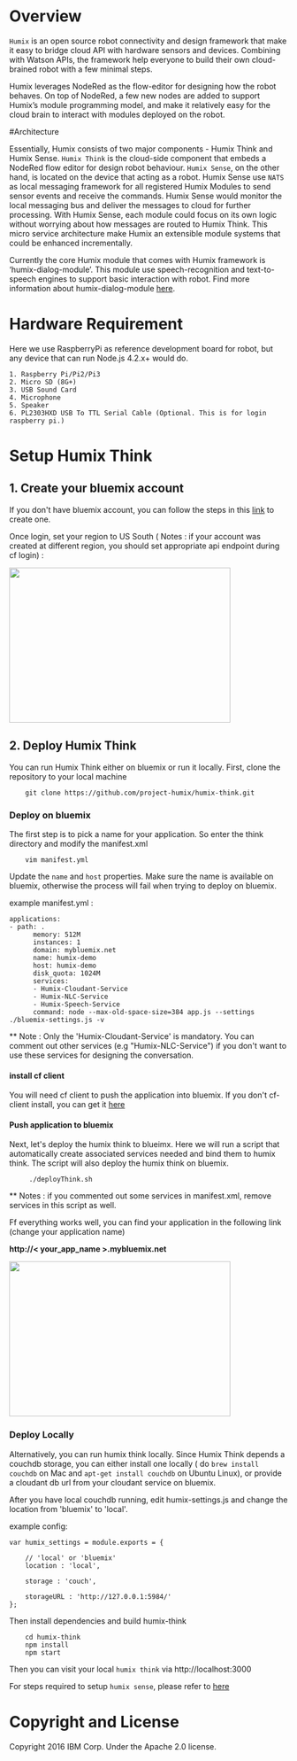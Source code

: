 # Overview

`Humix` is an open source robot connectivity and design framework that make it easy to
bridge cloud API with hardware sensors and devices. Combining with Watson APIs,
the framework help everyone to build their own cloud-brained robot with a few minimal steps.

Humix leverages NodeRed as the flow-editor for designing how the robot behaves. On top of NodeRed,
a few new nodes are added to support Humix’s module programming model, and make it relatively easy for 
the cloud brain to interact with modules deployed on the robot. 


#Architecture

Essentially, Humix consists of two major components - Humix Think and Humix Sense.
`Humix Think` is the cloud-side component that embeds a NodeRed flow editor for design robot behaviour.
`Humix Sense`, on the other hand, is located on the device that acting as a robot.
Humix Sense use `NATS` as local messaging framework for all registered Humix Modules
to send sensor events and receive the commands. Humix Sense would monitor the local messaging bus
and deliver the messages to cloud for further processing.
With Humix Sense, each module could focus on its own logic without worrying about how messages
are routed to Humix Think. This micro service architecture make Humix an extensible
module systems that could be enhanced incrementally.

Currently the core Humix module that comes with Humix framework is ‘humix-dialog-module’.
This module use speech-recognition and text-to-speech engines  to support basic interaction with robot. Find more information about humix-dialog-module [here](https://github.com/project-humix/humix-dialog-module).



# Hardware Requirement

Here we use RaspberryPi as reference development board for robot, but any device that can run Node.js 4.2.x+ would do.

    1. Raspberry Pi/Pi2/Pi3
    2. Micro SD (8G+)
    3. USB Sound Card
    4. Microphone
    5. Speaker
    6. PL2303HXD USB To TTL Serial Cable (Optional. This is for login raspberry pi.)


# Setup Humix Think


## 1. Create your bluemix account

If you don't have bluemix account, you can follow the steps in this [link](https://www.ibm.com/developerworks/cloud/library/cl-bluemix-fundamentals-start-your-free-trial/) to create one.


Once login, set your region to US South ( Notes : if your account was created at different region, you should set appropriate api endpoint during cf login) :

<img border="0" height="280" src="https://1.bp.blogspot.com/-wnsU8Sj6xyI/Vw81z3pRSlI/AAAAAAAAABs/PtqygkrMWAowDsHq5ZqtZ5cmM_WLuc7-gCLcB/s1600/IBM%2BBluemix%2B-region2.png" width="400" />

## 2. Deploy Humix Think

You can run Humix Think either on bluemix or run it locally. First, clone the repository to your local machine

```
    git clone https://github.com/project-humix/humix-think.git
```

### Deploy on bluemix

The first step is to pick a name for your application. So enter the think directory and modify the manifest.xml

```
    vim manifest.yml
```

Update the `name` and `host` properties. Make sure the name is available on bluemix, otherwise the process will fail when trying to deploy on bluemix.

example manifest.yml : <br>
```
applications:
- path: .
      memory: 512M
      instances: 1
      domain: mybluemix.net
      name: humix-demo
      host: humix-demo
      disk_quota: 1024M
      services:
      - Humix-Cloudant-Service
      - Humix-NLC-Service
      - Humix-Speech-Service
      command: node --max-old-space-size=384 app.js --settings ./bluemix-settings.js -v
 ```

 ** Note : Only the 'Humix-Cloudant-Service' is mandatory. You can comment out other services (e.g "Humix-NLC-Service") if you don't want to use these services for designing the conversation.

 #### install cf client

 You will need cf client to push the application into bluemix. If you don't cf-client install, you can get it [here](https://github.com/cloudfoundry/cli)

 #### Push application to bluemix

 Next, let's deploy the humix think to blueimx. Here we will run a script that automatically create associated services needed and bind them to humix think. The script will also deploy the humix think on bluemix.

```
     ./deployThink.sh
```
** Notes : if you commented out some services in manifest.xml, remove services in this script as well.  

Ff everything works well, you can find your application in the following link (change your application name)

__http://< your_app_name >.mybluemix.net__

<img border="0" height="280" src="https://3.bp.blogspot.com/-ntpV9i7u44g/VxEyXVlCufI/AAAAAAAAAG4/dSGYiqs_ZGIpSqAPBB2aHZlZyt9NkjKgwCLcB/s1600/humix-pi2-addsense.png" width="400" />



### Deploy Locally

Alternatively, you can run humix think locally. Since Humix Think depends a couchdb storage, 
you can either install one locally ( do `brew install couchdb` on Mac and `apt-get install couchdb` on Ubuntu Linux), or provide a cloudant db url from your cloudant service on bluemix.

After you have local couchdb running, edit humix-settings.js and change the location from 'bluemix' to 'local'. 

example config:
```
var humix_settings = module.exports = {

    // 'local' or 'bluemix'
    location : 'local',

    storage : 'couch',

    storageURL : 'http://127.0.0.1:5984/'
};

```



Then install dependencies and build humix-think
```
    cd humix-think
    npm install
    npm start
```

Then you can visit your local `humix think` via http://localhost:3000



For steps required to setup `humix sense`, please refer to [here](https://github.com/project-humix/humix-sense)


# Copyright and License

Copyright 2016 IBM Corp. Under the Apache 2.0 license.
